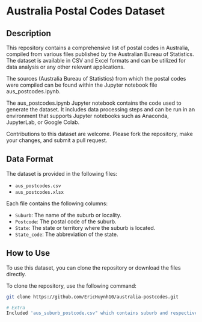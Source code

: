 # Australia Postal Codes Dataset

## Description
This repository contains a comprehensive list of postal codes in Australia, compiled from various files published by the Australian Bureau of Statistics. The dataset is available in CSV and Excel formats and can be utilized for data analysis or any other relevant applications.

The sources (Australia Bureau of Statistics) from which the postal codes were compiled can be found within the Jupyter notebook file aus_postcodes.ipynb.

The aus_postcodes.ipynb Jupyter notebook contains the code used to generate the dataset. It includes data processing steps and can be run in an environment that supports Jupyter notebooks such as Anaconda, JupyterLab, or Google Colab.

Contributions to this dataset are welcome. Please fork the repository, make your changes, and submit a pull request.


## Data Format
The dataset is provided in the following files:
- `aus_postcodes.csv`
- `aus_postcodes.xlsx`

Each file contains the following columns:
- `Suburb`: The name of the suburb or locality.
- `Postcode`: The postal code of the suburb.
- `State`: The state or territory where the suburb is located.
- `State_code`: The abbreviation of the state.

## How to Use
To use this dataset, you can clone the repository or download the files directly.

To clone the repository, use the following command:
```bash
git clone https://github.com/EricHuynh10/australia-postcodes.git

# Extra
Included 'aus_suburb_postcode.csv" which contains suburb and respective postcode scraped from domain.com.au
